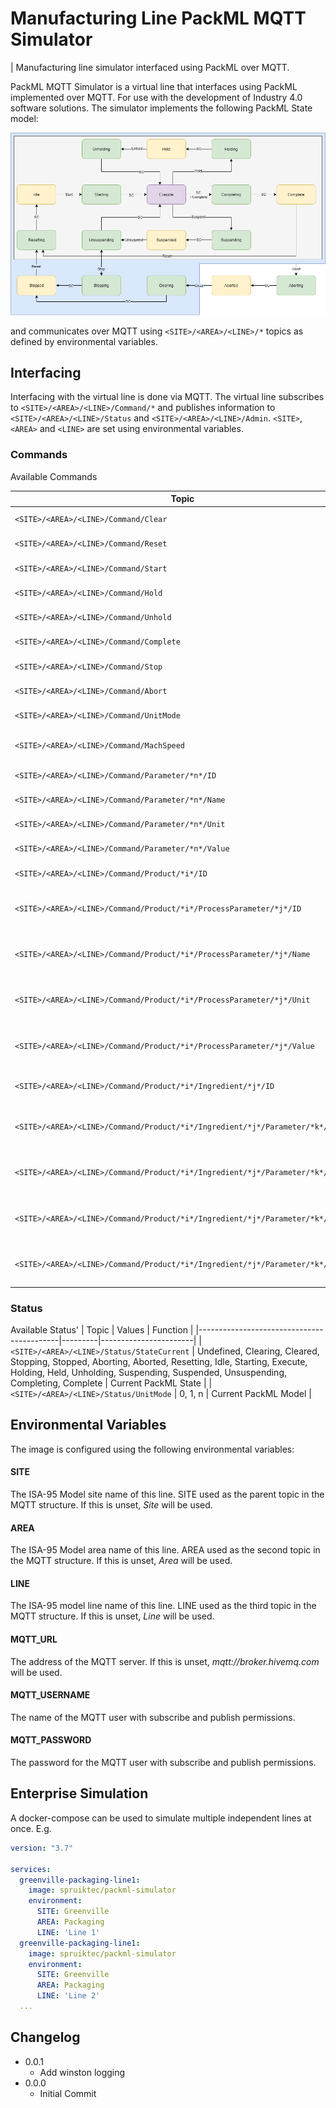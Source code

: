# Manufacturing Line PackML MQTT Simulator

| Manufacturing line simulator interfaced using PackML over MQTT.

PackML MQTT Simulator is a virtual line that interfaces using PackML implemented over MQTT. For use with the development of Industry 4.0 software solutions. The simulator implements the following PackML State model:

![](./docs/PackML-StateModel.png)

and communicates over MQTT using `<SITE>/<AREA>/<LINE>/*` topics as defined by environmental variables.

## Interfacing
Interfacing with the virtual line is done via MQTT. The virtual line subscribes to `<SITE>/<AREA>/<LINE>/Command/*` and publishes information to `<SITE>/<AREA>/<LINE>/Status` and `<SITE>/<AREA>/<LINE>/Admin`. `<SITE>`, `<AREA>` and `<LINE>` are set using environmental variables.

### Commands
Available Commands

| Topic                                                                         | Values  | Function                                      |
|-------------------------------------------------------------------------------|---------|-----------------------------------------------|
| `<SITE>/<AREA>/<LINE>/Command/Clear`                                          | 1, 0    | Clear Command                                 |
| `<SITE>/<AREA>/<LINE>/Command/Reset`                                          | 1, 0    | Reset Command                                 |
| `<SITE>/<AREA>/<LINE>/Command/Start`                                          | 1, 0    | Start Command                                 |
| `<SITE>/<AREA>/<LINE>/Command/Hold`                                           | 1, 0    | Hold Command                                  |
| `<SITE>/<AREA>/<LINE>/Command/Unhold`                                         | 1, 0    | Unhold Command                                |
| `<SITE>/<AREA>/<LINE>/Command/Complete`                                       | 1, 0    | Complete Command                              |
| `<SITE>/<AREA>/<LINE>/Command/Stop`                                           | 1, 0    | Stop Command                                  |
| `<SITE>/<AREA>/<LINE>/Command/Abort`                                          | 1, 0    | Abort Command                                 |
| `<SITE>/<AREA>/<LINE>/Command/UnitMode`                                       | Integer | Unit Mode Command                             |
| `<SITE>/<AREA>/<LINE>/Command/MachSpeed`                                      | Decimal | Machine Speed Command                         |
| `<SITE>/<AREA>/<LINE>/Command/Parameter/*n*/ID`                               | Integer | Parameter *n* ID                              |
| `<SITE>/<AREA>/<LINE>/Command/Parameter/*n*/Name`                             | String  | Parameter *n* Name                            |
| `<SITE>/<AREA>/<LINE>/Command/Parameter/*n*/Unit`                             | String  | Parameter *n* Unit                            |
| `<SITE>/<AREA>/<LINE>/Command/Parameter/*n*/Value`                            | Decimal | Parameter *n* Value                           |
| `<SITE>/<AREA>/<LINE>/Command/Product/*i*/ID`                                 | Integer | Product *n* ID                                |
| `<SITE>/<AREA>/<LINE>/Command/Product/*i*/ProcessParameter/*j*/ID`            | Integer | Product *i* Process Parameter *j* ID          |
| `<SITE>/<AREA>/<LINE>/Command/Product/*i*/ProcessParameter/*j*/Name`          | Integer | Product *i* Process Parameter *j* Name        |
| `<SITE>/<AREA>/<LINE>/Command/Product/*i*/ProcessParameter/*j*/Unit`          | Integer | Product *i* Process Parameter *j* Unit        |
| `<SITE>/<AREA>/<LINE>/Command/Product/*i*/ProcessParameter/*j*/Value`         | Integer | Product *i* Process Parameter *j* Value       |
| `<SITE>/<AREA>/<LINE>/Command/Product/*i*/Ingredient/*j*/ID`                  | Integer | Product *i* Ingredient *n* ID                 |
| `<SITE>/<AREA>/<LINE>/Command/Product/*i*/Ingredient/*j*/Parameter/*k*/ID`    | Integer | Product *i* Ingredient *j* Paramter *k* ID    |
| `<SITE>/<AREA>/<LINE>/Command/Product/*i*/Ingredient/*j*/Parameter/*k*/Name`  | Integer | Product *i* Ingredient *j* Paramter *k* Name  |
| `<SITE>/<AREA>/<LINE>/Command/Product/*i*/Ingredient/*j*/Parameter/*k*/Unit`  | Integer | Product *i* Ingredient *j* Paramter *k* Unit  |
| `<SITE>/<AREA>/<LINE>/Command/Product/*i*/Ingredient/*j*/Parameter/*k*/Value` | Integer | Product *i* Ingredient *j* Paramter *k* Value |

### Status
Available Status'
| Topic                                    | Values  | Function              |
|-------------------------------------------|---------|-----------------------|
| `<SITE>/<AREA>/<LINE>/Status/StateCurrent` | Undefined, Clearing, Cleared, Stopping, Stopped, Aborting, Aborted, Resetting, Idle, Starting, Execute, Holding, Held, Unholding, Suspending, Suspended, Unsuspending, Completing, Complete | Current PackML State |
| `<SITE>/<AREA>/<LINE>/Status/UnitMode` | 0, 1, n | Current PackML Model |

## Environmental Variables

The image is configured using the following environmental variables:

#### SITE
The ISA-95 Model site name of this line. SITE used as the parent topic in the MQTT structure. If this is unset, _Site_ will be used.

#### AREA
The ISA-95 Model area name of this line. AREA used as the second topic in the MQTT structure. If this is unset, _Area_ will be used.

#### LINE
The ISA-95 model line name of this line. LINE used as the third topic in the MQTT structure. If this is unset, _Line_ will be used.

#### MQTT_URL
The address of the MQTT server. If this is unset, _mqtt://broker.hivemq.com_ will be used.

#### MQTT_USERNAME
The name of the MQTT user with subscribe and publish permissions.

#### MQTT_PASSWORD
The password for the MQTT user with subscribe and publish permissions.

## Enterprise Simulation
A docker-compose can be used to simulate multiple independent lines at once. E.g.
```yml
version: "3.7"

services:
  greenville-packaging-line1:
    image: spruiktec/packml-simulator
    environment:
      SITE: Greenville
      AREA: Packaging
      LINE: 'Line 1'
  greenville-packaging-line1:
    image: spruiktec/packml-simulator
    environment:
      SITE: Greenville
      AREA: Packaging
      LINE: 'Line 2'
  ...
```

## Changelog

  - 0.0.1
    - Add winston logging
  - 0.0.0
    - Initial Commit
